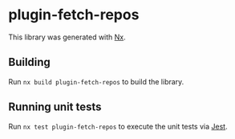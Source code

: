 # plugin-fetch-repos

This library was generated with [Nx](https://nx.dev).

## Building

Run `nx build plugin-fetch-repos` to build the library.

## Running unit tests

Run `nx test plugin-fetch-repos` to execute the unit tests via [Jest](https://jestjs.io).
